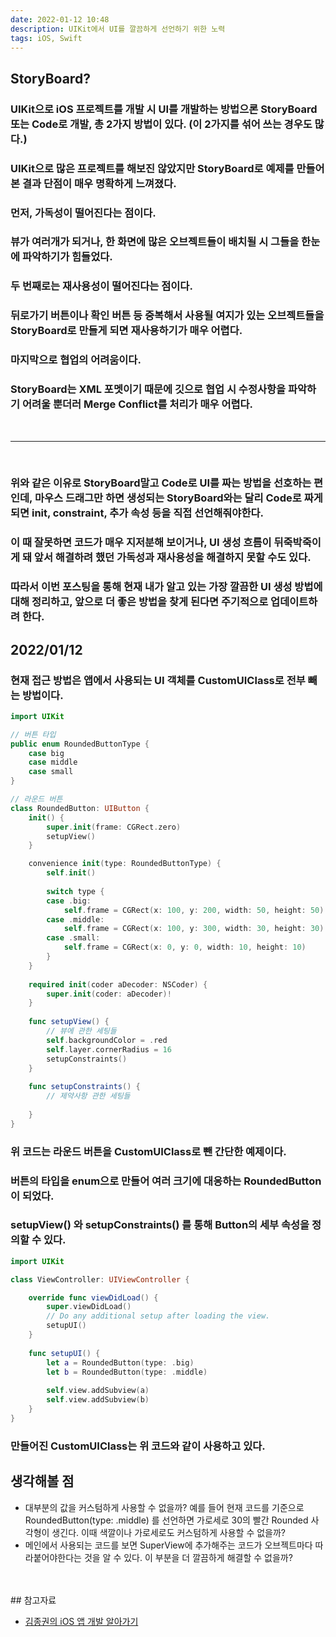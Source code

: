 ```yaml
---
date: 2022-01-12 10:48
description: UIKit에서 UI를 깔끔하게 선언하기 위한 노력
tags: iOS, Swift
---
```


## StoryBoard?

### UIKit으로 iOS 프로젝트를 개발 시 UI를 개발하는 방법으론 <b class="bold">StoryBoard</b> 또는 <b class="bold">Code로 개발</b>, 총 2가지 방법이 있다. (이 2가지를 섞어 쓰는 경우도 많다.)
### UIKit으로 많은 프로젝트를 해보진 않았지만 StoryBoard로 예제를 만들어본 결과 단점이 매우 명확하게 느껴졌다.
### <b class="heavy">먼저, 가독성이 떨어진다는 점이다.</b>
### 뷰가 여러개가 되거나, 한 화면에 많은 오브젝트들이 배치될 시 그들을 한눈에 파악하기가 힘들었다.
### <b class="heavy">두 번째로는 재사용성이 떨어진다는 점이다.</b>
### 뒤로가기 버튼이나 확인 버튼 등 중복해서 사용될 여지가 있는 오브젝트들을 StoryBoard로 만들게 되면 재사용하기가 매우 어렵다.
### <b class="heavy">마지막으로 협업의 어려움이다.</b>
### StoryBoard는 XML 포멧이기 때문에 깃으로 협업 시 수정사항을 파악하기 어려울 뿐더러 Merge Conflict를 처리가 매우 어렵다.

<br/>
<hr/>
<br/>

### 위와 같은 이유로 StoryBoard말고 Code로 UI를 짜는 방법을 선호하는 편인데, 마우스 드래그만 하면 생성되는 StoryBoard와는 달리 Code로 짜게 되면 init, constraint, 추가 속성 등을 직접 선언해줘야한다.
### 이 때 잘못하면 코드가 매우 지저분해 보이거나, UI 생성 흐름이 뒤죽박죽이게 돼 앞서 해결하려 했던 가독성과 재사용성을 해결하지 못할 수도 있다.
### 따라서 이번 포스팅을 통해 현재 내가 알고 있는 가장 깔끔한 UI 생성 방법에 대해 정리하고, 앞으로 더 좋은 방법을 찾게 된다면 주기적으로 업데이트하려 한다.

## 2022/01/12
### 현재 접근 방법은 앱에서 사용되는 UI 객체를 CustomUIClass로 전부 빼는 방법이다.

```swift
import UIKit

// 버튼 타입
public enum RoundedButtonType {
    case big
    case middle
    case small
}

// 라운드 버튼
class RoundedButton: UIButton {
    init() {
        super.init(frame: CGRect.zero)
        setupView()
    }

    convenience init(type: RoundedButtonType) {
        self.init()
        
        switch type {
        case .big:
            self.frame = CGRect(x: 100, y: 200, width: 50, height: 50)
        case .middle:
            self.frame = CGRect(x: 100, y: 300, width: 30, height: 30)
        case .small:
            self.frame = CGRect(x: 0, y: 0, width: 10, height: 10)
        }
    }
    
    required init(coder aDecoder: NSCoder) {
        super.init(coder: aDecoder)!
    }
    
    func setupView() {
        // 뷰에 관한 세팅들
        self.backgroundColor = .red
        self.layer.cornerRadius = 16
        setupConstraints()
    }
    
    func setupConstraints() {
        // 제약사항 관한 세팅들
        
    }
}
```
### 위 코드는 라운드 버튼을 <b class="heavy">CustomUIClass</b>로 뺀 간단한 예제이다.
### 버튼의 타입을 enum으로 만들어 여러 크기에 대응하는 <b class="heavy">RoundedButton</b>이 되었다.
### <b class="heavy">setupView()</b> 와 <b class="heavy">setupConstraints()</b> 를 통해 Button의 세부 속성을 정의할 수 있다.

```swift
import UIKit

class ViewController: UIViewController {

    override func viewDidLoad() {
        super.viewDidLoad()
        // Do any additional setup after loading the view.
        setupUI()
    }
    
    func setupUI() {
        let a = RoundedButton(type: .big)
        let b = RoundedButton(type: .middle)
        
        self.view.addSubview(a)
        self.view.addSubview(b)
    }
}
```
### 만들어진 CustomUIClass는 위 코드와 같이 사용하고 있다.

## 생각해볼 점
- 대부분의 값을 커스텀하게 사용할 수 없을까? 예를 들어 현재 코드를 기준으로 RoundedButton(type: .middle) 를 선언하면 가로세로 30의 빨간 Rounded 사각형이 생긴다. 이때 색깔이나 가로세로도 커스텀하게 사용할 수 없을까?
- 메인에서 사용되는 코드를 보면 SuperView에 추가해주는 코드가 오브젝트마다 따라붙어야한다는 것을 알 수 있다. 이 부분을 더 깔끔하게 해결할 수 없을까?

<br/>
<br/>
## 참고자료
<ul>
<li>
    <a href="https://ios-development.tistory.com/43?category=892896">김종권의 iOS 앱 개발 알아가기</a>
</li>
</ul>
